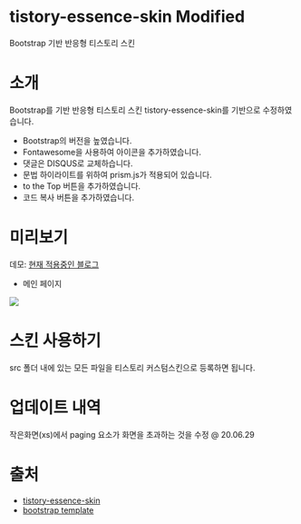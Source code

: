 # tistory-essence-skin Modified
Bootstrap 기반 반응형 티스토리 스킨

# 소개
Bootstrap를 기반 반응형 티스토리 스킨 tistory-essence-skin를 기반으로 수정하였습니다.

* Bootstrap의 버전을 높였습니다.
* Fontawesome을 사용하여 아이콘을 추가하였습니다.
* 댓글은 DISQUS로 교체하습니다.
* 문법 하이라이트를 위하여 prism.js가 적용되어 있습니다.
* to the Top 버튼을 추가하였습니다.
* 코드 복사 버튼을 추가하였습니다.

# 미리보기

데모: [현재 적용중인 블로그](https://rottk.tistory.com/)

* 메인 페이지

![](https://img1.daumcdn.net/thumb/R1280x0/?scode=mtistory2&fname=https%3A%2F%2Ft1.daumcdn.net%2Fcfile%2Ftistory%2F9985BE4A5B362AA515)


# 스킨 사용하기
src 폴더 내에 있는 모든 파일을 티스토리 커스텀스킨으로 등록하면 됩니다.


# 업데이트 내역

작은화면(xs)에서 paging 요소가 화면을 초과하는 것을 수정 @ 20.06.29


# 출처
* [tistory-essence-skin](https://github.com/agemor/tistory-essence-skin)
* [bootstrap template](https://github.com/BlackrockDigital/startbootstrap-blog-home)